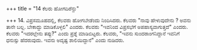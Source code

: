 +++
title = "14 ಕೆಲರು ಹೋಗದಿರೆನ್ದು"

+++
14. ವಿಪ್ರಸಮೂಹದಲ್ಲಿ, ಕೆಲವರು ಹೋಗಬೇಡೆಂದು ನಿಂದಿಸಿದರು. ಕೆಲವರು "ನಾವು ಹೇಳುವುದೇನು ? ಅವನು ತಾನೇ ಬಲ್ಲ. ಬೇಕಾದ್ದು ಮಾಡಿಕೊಳ್ಳಲಿ" ಎಂದರು. ಕೆಲವರು "ಇವನಿಂದ ವಿಪ್ರಸಭೆಗೆ ಅಪಹಾಸ್ಯವಾಗುತ್ತದೆ" ಎಂದರು. ಕೆಲವರು "ಇದರಲ್ಲೇನು ತಪ್ಪು?" ಎಂದು ಪ್ರಶ್ನೆ ಮಾಡಿಬಿಟ್ಟರು. ಕೆಲವರು, "ಇವನು ಸುಂದರಾಂಗನಿದ್ದಾನೆ ಇವನಿಗೆ ಧನುಸ್ಸು ಹೆದರುವುದು. ಇವನು ಅದೃಷ್ಟ ಶಾಲಿಯಿದ್ದಾನೆ" ಎಂದು ನುಡಿದರು.